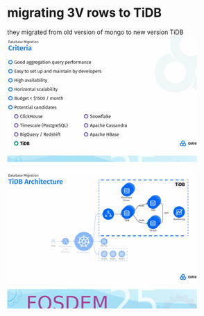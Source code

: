 # migrating 3V rows to TiDB


they migrated from old version of mongo to new version TiDB
![img_7.png](img_7.png)

![img_8.png](img_8.png)

